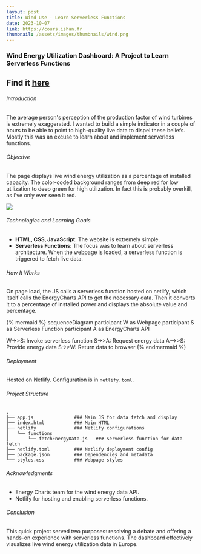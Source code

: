 ```yaml
---
layout: post
title: Wind Use - Learn Serverless Functions
date: 2023-10-07
link: https://cours.ishan.fr
thumbnail: /assets/images/thumbnails/wind.png
---
```

### Wind Energy Utilization Dashboard: A Project to Learn Serverless Functions

## Find it [here](https://wind.ishan.fr)

###### Introduction

The average person's perception of the production factor of wind turbines is extremely exaggerated. I wanted to build a simple indicator in a couple of hours to be able to point to high-quality live data to dispel these beliefs. Mostly this was an excuse to learn about and implement serverless functions.

###### Objective

The page displays live wind energy utilization as a percentage of installed capacity. The color-coded background ranges from deep red for low utilization to deep green for high utilization. In fact this is probably overkill, as i've only ever seen it red. 

![](../../../assets/images/projects/wind_ishan_fr/screenshot_wind_ishan_fr.png)
###### Technologies and Learning Goals

- **HTML, CSS, JavaScript**: The website is extremely simple.
- **Serverless Functions**: The focus was to learn about serverless architecture. When the webpage is loaded, a serverless function is triggered to fetch live data.

###### How It Works

On page load, the JS calls a serverless function hosted on netlify, which itself calls the EnergyCharts API to get the necessary data. Then it converts it to a percentage of installed power and displays the absolute value and percentage.

{% mermaid %}
sequenceDiagram
participant W as Webpage
participant S as Serverless Function
participant A as EnergyCharts API

W->>S: Invoke serverless function
S->>A: Request energy data
A-->>S: Provide energy data
S->>W: Return data to browser
{% endmermaid %}


###### Deployment

Hosted on Netlify. Configuration is in `netlify.toml`.

###### Project Structure

```plaintext
.
├── app.js               ### Main JS for data fetch and display
├── index.html           ### Main HTML
├── netlify              ### Netlify configurations
│   └── functions
│       └── fetchEnergyData.js   ### Serverless function for data fetch
├── netlify.toml         ### Netlify deployment config
├── package.json         ### Dependencies and metadata
└── styles.css           ### Webpage styles
```

###### Acknowledgments

- Energy Charts team for the wind energy data API.
- Netlify for hosting and enabling serverless functions.

###### Conclusion

This quick project served two purposes: resolving a debate and offering a hands-on experience with serverless functions. The dashboard effectively visualizes live wind energy utilization data in Europe.